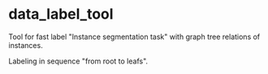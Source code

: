 # data_label_tool

Tool for fast label "Instance segmentation task" with graph tree relations of instances.

Labeling in sequence "from root to leafs".
